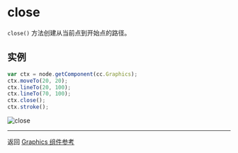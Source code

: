# close

`close()` 方法创建从当前点到开始点的路径。

## 实例

```javascript
var ctx = node.getComponent(cc.Graphics);
ctx.moveTo(20, 20);
ctx.lineTo(20, 100);
ctx.lineTo(70, 100);
ctx.close();
ctx.stroke();
```

![close](graphics/close.png)

<hr>

返回 [Graphics 组件参考](../../components/graphics.md)
